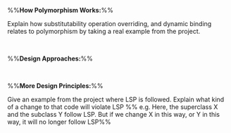 %%**How Polymorphism Works:**%% 

<panel type="info" header="`W9.2a` Can explain substitutability :star::star::star:" expanded no-close>
  <include src="../../book/oopDesign/inheritance/substitutability/full.md" boilerplate />
<!-- TODO: add evidence -->
</panel>

<panel type="info" header="`W9.2b` Can explain dynamic and static binding :star::star::star:" expanded no-close>
  <include src="../../book/oopDesign/inheritance/dynamicAndStaticBinding/full.md" boilerplate />
<!-- TODO: add evidence -->
</panel>

<panel type="info" header="`W9.2c` Can explain how substitutability operation overriding, and dynamic binding relates to polymorphism :star::star::star:" expanded no-close>
  <include src="../../book/oopDesign/polymorphism/mechanism/full.md" boilerplate />
  <panel header="{{glyphicon_folder_close}} Evidence" expanded>

Explain how substitutability operation overriding, and dynamic binding relates to polymorphism by taking a real example from the project.

  </panel>
</panel>

<br>

%%**Design Approaches:**%%

<panel type="info" header="`W9.2d` Can explain top-down and bottom-up design :star::star::star:" expanded no-close>
  <include src="../../book/designApproaches/topDownBottomUp/what/full.md" boilerplate />
<!-- TODO: add evidence -->
</panel>

<panel type="info" header="`W9.2e` Can explain agile design :star::star::star:" expanded no-close>
  <include src="../../book/designApproaches/agileDesign/what/full.md" boilerplate />
<!-- TODO: add evidence -->
</panel>

<br>

%%**More Design Principles:**%%

<panel type="info" header="`W9.2f` Can explain Liskov Substitution Principle :star::star::star:" expanded no-close>
  <include src="../../book/principles/liskovSubstitutionPrinciple/full.md" boilerplate />
  <panel header="{{glyphicon_folder_close}} Evidence" expanded>

Give an example from the project where LSP is followed. Explain what kind of a change to that code will violate LSP %%&nbsp;e.g. Here, the superclass X and the subclass Y follow LSP. But if we change X in this way, or Y in this way, it will no longer follow LSP%%

  </panel>
</panel>

<panel type="success" header="`W9.2g` Can explain interface segregation principle :star::star::star::star:" expanded no-close>
  <include src="../../book/principles/interfaceSegregationPrinciple/full.md" boilerplate />
<!-- TODO: add evidence -->
</panel>

<panel type="success" header="`W9.2h` Can explain dependency inversion principle (DIP) :star::star::star::star:" expanded no-close>
  <include src="../../book/principles/dependencyInversionPrinciple/full.md" boilerplate />
<!-- TODO: add evidence -->
</panel>

